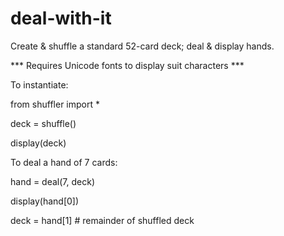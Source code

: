 # deal-with-it
Create &amp; shuffle a standard 52-card deck; deal &amp; display hands.

*** Requires Unicode fonts to display suit characters ***

To instantiate:

from shuffler import *

deck = shuffle()

display(deck)

To deal a hand of 7 cards:

hand = deal(7, deck)

display(hand[0])

deck = hand[1] # remainder of shuffled deck
